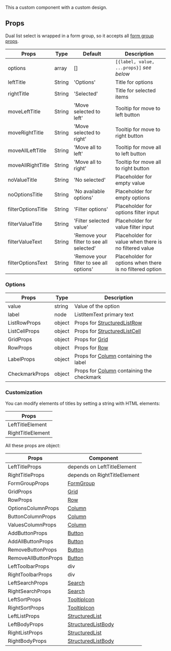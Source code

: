 This a custom component with a custom design.

## Props

Dual list select is wrapped in a form group, so it accepts all [form group props](/provided-mappers/component-api#formgroupwrappedcomponents).

|Props|Type|Default|Description|
|-----|----|-------|-----------|
|options|array|[]|`[{label, value, ...props}]` *see below*|
|leftTitle|String|'Options'|Title for options|
|rightTitle|String|'Selected'|Title for selected items|
|moveLeftTitle|String|'Move selected to left'|Tooltip for move to left button|
|moveRightTitle|String|'Move selected to right'|Tooltip for move to right button|
|moveAllLeftTitle|String|'Move all to left'|Tooltip for move all to left button|
|moveAllRightTitle|String|'Move all to right'|Tooltip for move all to right button|
|noValueTitle|String|'No selected'|Placeholder for empty value|
|noOptionsTitle|String|'No available options'|Placeholder for empty options|
|filterOptionsTitle|String|'Filter options'|Placeholder for options filter input|
|filterValueTitle|String|'Filter selected value'|Placeholder for value filter input|
|filterValueText|String|'Remove your filter to see all selected'|Placeholder for value when there is no filtered value|
|filterOptionsText|String|'Remove your filter to see all options'|Placeholder for options when there is no filtered option|

### Options

|Props|Type|Description|
|-----|----|-----------|
|value|string|Value of the option|
|label|node|ListItemText primary text|
|ListRowProps|object|Props for [StructuredListRow](https://react.carbondesignsystem.com/?path=/docs/structuredlist--selection)|
|ListCellProps|object|Props for [StructuredListCell](https://react.carbondesignsystem.com/?path=/docs/structuredlist--selection)|
|GridProps|object|Props for [Grid](https://react.carbondesignsystem.com/?path=/docs/grid--auto-columns)|
|RowProps|object|Props for [Row](https://react.carbondesignsystem.com/?path=/docs/grid--auto-columns)|
|LabelProps|object|Props for [Column](https://react.carbondesignsystem.com/?path=/docs/grid--auto-columns) containing the label|
|CheckmarkProps|object|Props for [Column](https://react.carbondesignsystem.com/?path=/docs/grid--auto-columns) containing the checkmark|

### Customization

You can modify elements of titles by setting a string with HTML elements:

|Props|
|-----|
|LeftTitleElement|
|RightTitleElement|

All these props are object:

|Props|Component|
|-----|---------|
|LeftTitleProps|depends on LeftTitleElement|
|RightTitleProps|depends on RightTitleElement|
|FormGroupProps|[FormGroup](https://react.carbondesignsystem.com/?path=/docs/form--default)|
|GridProps|[Grid](https://react.carbondesignsystem.com/?path=/docs/grid--auto-columns)|
|RowProps|[Row](https://react.carbondesignsystem.com/?path=/docs/grid--auto-columns)|
|OptionsColumnProps|[Column](https://react.carbondesignsystem.com/?path=/docs/grid--auto-columns)|
|ButtonColumnProps|[Column](https://react.carbondesignsystem.com/?path=/docs/grid--auto-columns)|
|ValuesColumnProps|[Column](https://react.carbondesignsystem.com/?path=/docs/grid--auto-columns)|
|AddButtonProps|[Button](https://react.carbondesignsystem.com/?path=/docs/button--default)|
|AddAllButtonProps|[Button](https://react.carbondesignsystem.com/?path=/docs/button--default)|
|RemoveButtonProps|[Button](https://react.carbondesignsystem.com/?path=/docs/button--default)|
|RemoveAllButtonProps|[Button](https://react.carbondesignsystem.com/?path=/docs/button--default)|
|LeftToolbarProps|div|
|RightToolbarProps|div|
|LeftSearchProps|[Search](https://react.carbondesignsystem.com/?path=/docs/search--default)|
|RightSearchProps|[Search](https://react.carbondesignsystem.com/?path=/docs/search--default)|
|LeftSortProps|[TooltipIcon](https://react.carbondesignsystem.com/?path=/docs/tooltipicon--default)|
|RightSortProps|[TooltipIcon](https://react.carbondesignsystem.com/?path=/docs/tooltipicon--default)|
|LeftListProps|[StructuredList](https://react.carbondesignsystem.com/?path=/docs/structuredlist--selection)|
|LeftBodyProps|[StructuredListBody](https://react.carbondesignsystem.com/?path=/docs/structuredlist--selection)|
|RightListProps|[StructuredList](https://react.carbondesignsystem.com/?path=/docs/structuredlist--selection)|
|RightBodyProps|[StructuredListBody](https://react.carbondesignsystem.com/?path=/docs/structuredlist--selection)|
